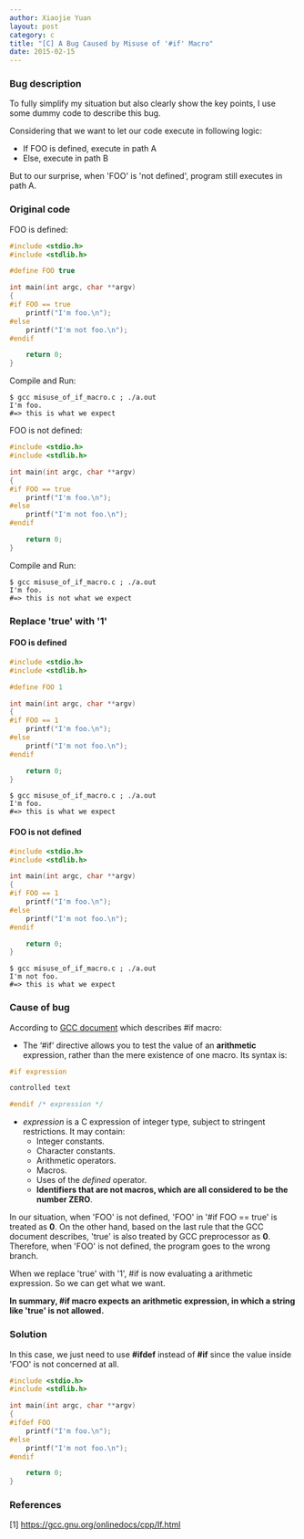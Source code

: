 ```yaml
---
author: Xiaojie Yuan
layout: post
category: c
title: "[C] A Bug Caused by Misuse of '#if' Macro"
date: 2015-02-15
---
```


### Bug description

To fully simplify my situation but also clearly show the key points, I use some dummy code to describe this bug.

Considering that we want to let our code execute in following logic:

* If FOO is defined, execute in path A
* Else, execute in path B

But to our surprise, when 'FOO' is 'not defined', program still executes in path A.

### Original code

FOO is defined:

```c
#include <stdio.h>
#include <stdlib.h>

#define FOO	true

int main(int argc, char **argv)
{
#if FOO == true
	printf("I'm foo.\n");
#else
	printf("I'm not foo.\n");
#endif

	return 0;
}
```

Compile and Run:

```
$ gcc misuse_of_if_macro.c ; ./a.out
I'm foo.
#=> this is what we expect
```

FOO is not defined:

```c
#include <stdio.h>
#include <stdlib.h>

int main(int argc, char **argv)
{
#if FOO == true
	printf("I'm foo.\n");
#else
	printf("I'm not foo.\n");
#endif

	return 0;
}
```

Compile and Run:

```
$ gcc misuse_of_if_macro.c ; ./a.out
I'm foo.
#=> this is not what we expect
```

### Replace 'true' with '1'

#### FOO is defined

```c
#include <stdio.h>
#include <stdlib.h>

#define FOO	1

int main(int argc, char **argv)
{
#if FOO == 1
	printf("I'm foo.\n");
#else
	printf("I'm not foo.\n");
#endif

	return 0;
}
```

```
$ gcc misuse_of_if_macro.c ; ./a.out
I'm foo.
#=> this is what we expect
```

#### FOO is not defined

```c
#include <stdio.h>
#include <stdlib.h>

int main(int argc, char **argv)
{
#if FOO == 1
	printf("I'm foo.\n");
#else
	printf("I'm not foo.\n");
#endif

	return 0;
}
```

```
$ gcc misuse_of_if_macro.c ; ./a.out
I'm not foo.
#=> this is what we expect
```

### Cause of bug

According to [GCC document](https://gcc.gnu.org/onlinedocs/cpp/If.html) which describes #if macro:

* The ‘#if’ directive allows you to test the value of an __arithmetic__ expression, rather than the mere existence of one macro. Its syntax is:

```c
#if expression

controlled text

#endif /* expression */
```

* _expression_ is a C expression of integer type, subject to stringent restrictions. It may contain:
  * Integer constants.
  * Character constants.
  * Arithmetic operators.
  * Macros.
  * Uses of the _defined_ operator.
  * __Identifiers that are not macros, which are all considered to be the number ZERO__.

In our situation, when 'FOO' is not defined, 'FOO' in '#if FOO == true' is treated as __0__. On the other hand, based on the last rule that the GCC document describes, 'true' is also treated by GCC preprocessor as __0__. Therefore, when 'FOO' is not defined, the program goes to the wrong branch.

When we replace 'true' with '1', #if is now evaluating a arithmetic expression. So we can get what we want.

__In summary, #if macro expects an arithmetic expression, in which a string like 'true' is not allowed.__

### Solution

In this case, we just need to use __#ifdef__ instead of __#if__ since the value inside 'FOO' is not concerned at all.

```c
#include <stdio.h>
#include <stdlib.h>

int main(int argc, char **argv)
{
#ifdef FOO
	printf("I'm foo.\n");
#else
	printf("I'm not foo.\n");
#endif

	return 0;
}
```

### References
[1] <https://gcc.gnu.org/onlinedocs/cpp/If.html>
